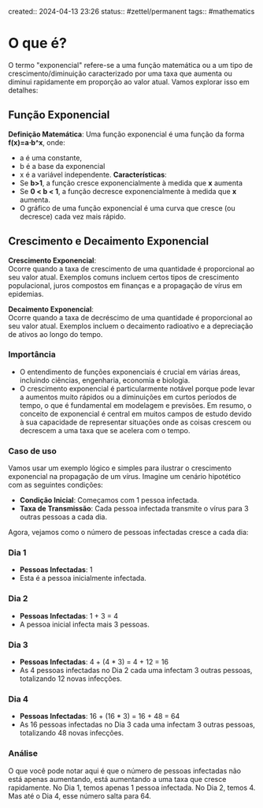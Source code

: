 created:: 2024-04-13 23:26
status:: #zettel/permanent 
tags:: #mathematics 

# O que é?
O termo "exponencial" refere-se a uma função matemática ou a um tipo de crescimento/diminuição caracterizado por uma taxa que aumenta ou diminui rapidamente em proporção ao valor atual. Vamos explorar isso em detalhes:
## Função Exponencial

**Definição Matemática**: Uma função exponencial é uma função da forma **f(x)=a⋅b^x**, onde:
- a é uma constante,
- b é a base da exponencial
- x é a variável independente.
**Características**:
- Se **b>1**, a função cresce exponencialmente à medida que **x** aumenta
- Se **0 < b < 1**, a função decresce exponencialmente à medida que **x** aumenta.
- O gráfico de uma função exponencial é uma curva que cresce (ou decresce) cada vez mais rápido.
## Crescimento e Decaimento Exponencial

**Crescimento Exponencial**:    
Ocorre quando a taxa de crescimento de uma quantidade é proporcional ao seu valor atual. Exemplos comuns incluem certos tipos de crescimento populacional, juros compostos em finanças e a propagação de vírus em epidemias.

**Decaimento Exponencial**:    
Ocorre quando a taxa de decréscimo de uma quantidade é proporcional ao seu valor atual. Exemplos incluem o decaimento radioativo e a depreciação de ativos ao longo do tempo.

### Importância
- O entendimento de funções exponenciais é crucial em várias áreas, incluindo ciências, engenharia, economia e biologia.
- O crescimento exponencial é particularmente notável porque pode levar a aumentos muito rápidos ou a diminuições em curtos períodos de tempo, o que é fundamental em modelagem e previsões.
Em resumo, o conceito de exponencial é central em muitos campos de estudo devido à sua capacidade de representar situações onde as coisas crescem ou decrescem a uma taxa que se acelera com o tempo.

### Caso de uso
Vamos usar um exemplo lógico e simples para ilustrar o crescimento exponencial na propagação de um vírus. Imagine um cenário hipotético com as seguintes condições:

- **Condição Inicial**: Começamos com 1 pessoa infectada.
- **Taxa de Transmissão**: Cada pessoa infectada transmite o vírus para 3 outras pessoas a cada dia.

Agora, vejamos como o número de pessoas infectadas cresce a cada dia:

### Dia 1

- **Pessoas Infectadas**: 1
- Esta é a pessoa inicialmente infectada.

### Dia 2

- **Pessoas Infectadas**: 1 + 3 = 4
- A pessoa inicial infecta mais 3 pessoas.

### Dia 3

- **Pessoas Infectadas**: 4 + (4 * 3) = 4 + 12 = 16
- As 4 pessoas infectadas no Dia 2 cada uma infectam 3 outras pessoas, totalizando 12 novas infecções.

### Dia 4

- **Pessoas Infectadas**: 16 + (16 * 3) = 16 + 48 = 64
- As 16 pessoas infectadas no Dia 3 cada uma infectam 3 outras pessoas, totalizando 48 novas infecções.

### Análise
O que você pode notar aqui é que o número de pessoas infectadas não está apenas aumentando, está aumentando a uma taxa que cresce rapidamente. No Dia 1, temos apenas 1 pessoa infectada. No Dia 2, temos 4. Mas até o Dia 4, esse número salta para 64.